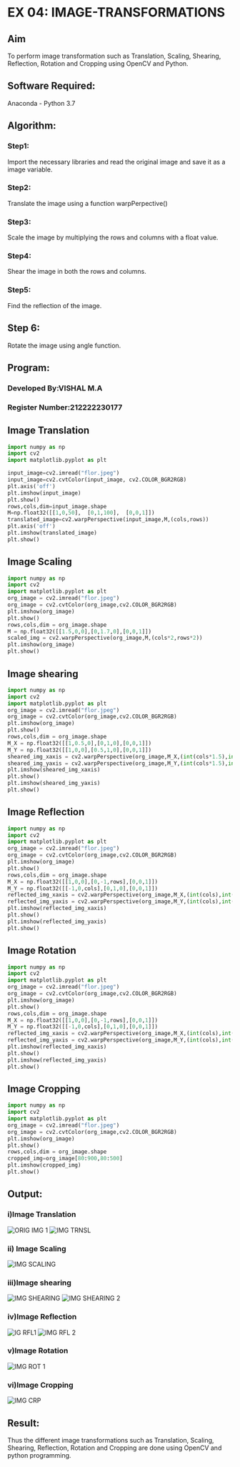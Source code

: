 # EX 04: IMAGE-TRANSFORMATIONS

## Aim
To perform image transformation such as Translation, Scaling, Shearing, Reflection, Rotation and Cropping using OpenCV and Python.
## Software Required:
Anaconda - Python 3.7

## Algorithm:
### Step1:
Import the necessary libraries and read the original image and save it as a image variable.
### Step2:
Translate the image using a function warpPerpective()
### Step3:
Scale the image by multiplying the rows and columns with a float value.
### Step4:
Shear the image in both the rows and columns.
### Step5:
Find the reflection of the image.
## Step 6:
Rotate the image using angle function.
## Program:
### Developed By:VISHAL M.A
### Register Number:212222230177
## Image Translation
```python
import numpy as np
import cv2
import matplotlib.pyplot as plt

input_image=cv2.imread("flor.jpeg")
input_image=cv2.cvtColor(input_image, cv2.COLOR_BGR2RGB)
plt.axis('off')
plt.imshow(input_image)
plt.show()
rows,cols,dim=input_image.shape
M=np.float32([[1,0,50],  [0,1,100],  [0,0,1]])
translated_image=cv2.warpPerspective(input_image,M,(cols,rows))
plt.axis('off')
plt.imshow(translated_image)
plt.show()
```

##  Image Scaling
```python
import numpy as np
import cv2
import matplotlib.pyplot as plt
org_image = cv2.imread("flor.jpeg")
org_image = cv2.cvtColor(org_image,cv2.COLOR_BGR2RGB)
plt.imshow(org_image)
plt.show()
rows,cols,dim = org_image.shape
M = np.float32([[1.5,0,0],[0,1.7,0],[0,0,1]])
scaled_img = cv2.warpPerspective(org_image,M,(cols*2,rows*2))
plt.imshow(org_image)
plt.show()
```
## Image shearing
```python 
import numpy as np
import cv2
import matplotlib.pyplot as plt
org_image = cv2.imread("flor.jpeg")
org_image = cv2.cvtColor(org_image,cv2.COLOR_BGR2RGB)
plt.imshow(org_image)
plt.show()
rows,cols,dim = org_image.shape
M_X = np.float32([[1,0.5,0],[0,1,0],[0,0,1]])
M_Y = np.float32([[1,0,0],[0.5,1,0],[0,0,1]])
sheared_img_xaxis = cv2.warpPerspective(org_image,M_X,(int(cols*1.5),int(rows*1.5)))
sheared_img_yaxis = cv2.warpPerspective(org_image,M_Y,(int(cols*1.5),int(rows*1.5)))
plt.imshow(sheared_img_xaxis)
plt.show()
plt.imshow(sheared_img_yaxis)
plt.show()
```
## Image Reflection
```python
import numpy as np
import cv2
import matplotlib.pyplot as plt
org_image = cv2.imread("flor.jpeg")
org_image = cv2.cvtColor(org_image,cv2.COLOR_BGR2RGB)
plt.imshow(org_image)
plt.show()
rows,cols,dim = org_image.shape
M_X = np.float32([[1,0,0],[0,-1,rows],[0,0,1]])
M_Y = np.float32([[-1,0,cols],[0,1,0],[0,0,1]])
reflected_img_xaxis = cv2.warpPerspective(org_image,M_X,(int(cols),int(rows)))
reflected_img_yaxis = cv2.warpPerspective(org_image,M_Y,(int(cols),int(rows)))
plt.imshow(reflected_img_xaxis)
plt.show()
plt.imshow(reflected_img_yaxis)
plt.show()
```
## Image Rotation
```python
import numpy as np
import cv2
import matplotlib.pyplot as plt
org_image = cv2.imread("flor.jpeg")
org_image = cv2.cvtColor(org_image,cv2.COLOR_BGR2RGB)
plt.imshow(org_image)
plt.show()
rows,cols,dim = org_image.shape
M_X = np.float32([[1,0,0],[0,-1,rows],[0,0,1]])
M_Y = np.float32([[-1,0,cols],[0,1,0],[0,0,1]])
reflected_img_xaxis = cv2.warpPerspective(org_image,M_X,(int(cols),int(rows)))
reflected_img_yaxis = cv2.warpPerspective(org_image,M_Y,(int(cols),int(rows)))
plt.imshow(reflected_img_xaxis)
plt.show()
plt.imshow(reflected_img_yaxis)
plt.show()
```
## Image Cropping
```python
import numpy as np
import cv2
import matplotlib.pyplot as plt
org_image = cv2.imread("flor.jpeg")
org_image = cv2.cvtColor(org_image,cv2.COLOR_BGR2RGB)
plt.imshow(org_image)
plt.show()
rows,cols,dim = org_image.shape
cropped_img=org_image[80:900,80:500]
plt.imshow(cropped_img)
plt.show()

```
## Output:
### i)Image Translation
![ORIG IMG 1](https://github.com/vishal21004/IMAGE-TRANSFORMATIONS/assets/119560110/9a525d8b-6834-452a-bbd7-34981ac025bf)
![IMG TRNSL](https://github.com/vishal21004/IMAGE-TRANSFORMATIONS/assets/119560110/4eb5a551-0182-4e7f-83e4-7bb2a0421e2d)


### ii) Image Scaling
![IMG SCALING ](https://github.com/vishal21004/IMAGE-TRANSFORMATIONS/assets/119560110/c5b5e405-f0b6-431f-b1a9-d7c97fa10fb8)



### iii)Image shearing
![IMG SHEARING](https://github.com/vishal21004/IMAGE-TRANSFORMATIONS/assets/119560110/195cd336-af12-48a9-ab41-67f5bf72535f)
![IMG SHEARING 2](https://github.com/vishal21004/IMAGE-TRANSFORMATIONS/assets/119560110/e2d2fcb2-842d-4854-825f-187a24beb0bc)


### iv)Image Reflection
![IG RFL1](https://github.com/vishal21004/IMAGE-TRANSFORMATIONS/assets/119560110/a7cd8af7-26c9-4a16-8090-88fa0af09fea)
![IMG RFL 2](https://github.com/vishal21004/IMAGE-TRANSFORMATIONS/assets/119560110/0444a08d-990b-484a-b39c-7429a6bedc4b)


### v)Image Rotation
![IMG ROT 1](https://github.com/vishal21004/IMAGE-TRANSFORMATIONS/assets/119560110/a72b74d5-a884-422b-8c4f-b1a40ae09817)



### vi)Image Cropping
![IMG CRP](https://github.com/vishal21004/IMAGE-TRANSFORMATIONS/assets/119560110/d231ddbf-ba1d-4cf7-bda6-e69d501e3c0b)



## Result: 
Thus the different image transformations such as Translation, Scaling, Shearing, Reflection, Rotation and Cropping are done using OpenCV and python programming.
